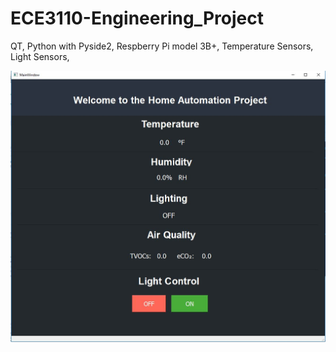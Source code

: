 # ECE3110-Engineering_Project

QT, 
Python with Pyside2,
Respberry Pi model 3B+,
Temperature Sensors,
Light Sensors,

![](Capture.JPG)
